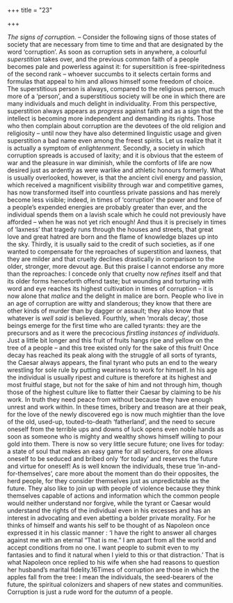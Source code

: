 +++
title = "23"

+++

*The signs of corruption.* – Consider the following signs of those states of society that are necessary from time to time and that are designated by the word ‘corruption’. As soon as corruption sets in anywhere, a colourful *superstition* takes over, and the previous common faith of a people becomes pale and powerless against it: for supersitition is free-spiritedness of the second rank – whoever succumbs to it selects certain forms and formulas that appeal to him and allows himself some freedom of choice. The superstitious person is always, compared to the religious person, much more of a ‘person’, and a superstitious society will be one in which there are many individuals and much delight in individuality. From this perspective, superstition always appears as *progress* against faith and as a sign that the intellect is becoming more independent and demanding its rights. Those who then complain about corruption are the devotees of the old religion and religiosity – until now they have also determined linguistic usage and given superstition a bad name even among the freest spirits. Let us realize that it is actually a symptom of *enlightenment.* Secondly, a society in which corruption spreads is accused of laxity; and it is obvious that the esteem of war and the pleasure in war diminish, while the comforts of life are now desired just as ardently as were warlike and athletic honours formerly. What is usually overlooked, however, is that the ancient civil energy and passion, which received a magnificent visibility through war and competitive games, has now transformed itself into countless private passions and has merely become less visible; indeed, in times of ‘corruption’ the power and force of a people’s expended energies are probably greater than ever, and the individual spends them on a lavish scale which he could not previously have afforded – when he was not yet rich enough\! And thus it is precisely in times of ‘laxness’ that tragedy runs through the houses and streets, that great love and great hatred are born and the flame of knowledge blazes up into the sky. Thirdly, it is usually said to the credit of such societies, as if one wanted to compensate for the reproaches of superstition and laxness, that they are milder and that cruelty declines drastically in comparison to the older, stronger, more devout age. But this praise I cannot endorse any more than the reproaches: I concede only that cruelty now *refines* itself and that its older forms henceforth offend taste; but wounding and torturing with word and eye reaches its highest cultivation in times of corruption – it is now alone that *malice* and the delight in malice are born. People who live in an age of corruption are witty and slanderous; they know that there are other kinds of murder than by dagger or assault; they also know that whatever is *well said* is believed. Fourthly, when ‘morals decay’, those beings emerge for the first time who are called tyrants: they are the precursors and as it were the precocious *firstling instances of individuals.* Just a little bit longer and this fruit of fruits hangs ripe and yellow on the tree of a people – and this tree existed only for the sake of this fruit\! Once decay has reached its peak along with the struggle of all sorts of tyrants, the Caesar always appears, the final tyrant who puts an end to the weary wrestling for sole rule by putting weariness to work for himself. In his age the individual is usually ripest and culture is therefore at its highest and most fruitful stage, but not for the sake of him and not through him, though those of the highest culture like to flatter their Caesar by claiming to be *his* work. In truth they need peace from without because they have enough unrest and work within. In these times, bribery and treason are at their peak, for the love of the newly discovered ego is now much mightier than the love of the old, used-up, touted-to-death ‘fatherland’, and the need to secure oneself from the terrible ups and downs of luck opens even noble hands as soon as someone who is mighty and wealthy shows himself willing to pour gold into them. There is now so very little secure future; one lives for today: a state of soul that makes an easy game for all seducers, for one allows oneself to be seduced and bribed only ‘for today’ and reserves the future and virtue for oneself\! As is well known the individuals, these true ‘in-and-for-themselves’, care more about the moment than do their opposites, the herd people, for they consider themselves just as unpredictable as the future. They also like to join up with people of violence because they think themselves capable of actions and information which the common people would neither understand nor forgive, while the tyrant or Caesar would understand the rights of the individual even in his excesses and has an interest in advocating and even abetting a bolder private morality. For he thinks of himself and wants his self to be thought of as Napoleon once expressed it in his classic manner : ‘I have the right to answer all charges against me with an eternal “That is me.” I am apart from all the world and accept conditions from no one. I want people to submit even to my fantasies and to find it natural when I yield to this or that distraction.’ That is what Napoleon once replied to his wife when she had reasons to question her husband’s marital fidelity.16Times of corruption are those in which the apples fall from the tree: I mean the individuals, the seed-bearers of the future, the spiritual colonizers and shapers of new states and communities. Corruption is just a rude word for the *autumn* of a people.


